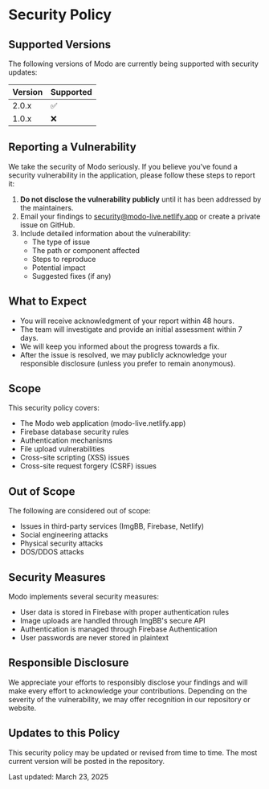 # Security Policy

## Supported Versions

The following versions of Modo are currently being supported with security updates:

| Version | Supported          |
| ------- | ------------------ |
| 2.0.x   | :white_check_mark: |
| 1.0.x   | :x:                |

## Reporting a Vulnerability

We take the security of Modo seriously. If you believe you've found a security vulnerability in the application, please follow these steps to report it:

1. **Do not disclose the vulnerability publicly** until it has been addressed by the maintainers.
2. Email your findings to [security@modo-live.netlify.app](mailto:security@modo-live.netlify.app) or create a private issue on GitHub.
3. Include detailed information about the vulnerability:
   - The type of issue
   - The path or component affected
   - Steps to reproduce
   - Potential impact
   - Suggested fixes (if any)

## What to Expect

- You will receive acknowledgment of your report within 48 hours.
- The team will investigate and provide an initial assessment within 7 days.
- We will keep you informed about the progress towards a fix.
- After the issue is resolved, we may publicly acknowledge your responsible disclosure (unless you prefer to remain anonymous).

## Scope

This security policy covers:
- The Modo web application (modo-live.netlify.app)
- Firebase database security rules
- Authentication mechanisms
- File upload vulnerabilities
- Cross-site scripting (XSS) issues
- Cross-site request forgery (CSRF) issues

## Out of Scope

The following are considered out of scope:
- Issues in third-party services (ImgBB, Firebase, Netlify)
- Social engineering attacks
- Physical security attacks
- DOS/DDOS attacks

## Security Measures

Modo implements several security measures:
- User data is stored in Firebase with proper authentication rules
- Image uploads are handled through ImgBB's secure API
- Authentication is managed through Firebase Authentication
- User passwords are never stored in plaintext

## Responsible Disclosure

We appreciate your efforts to responsibly disclose your findings and will make every effort to acknowledge your contributions. Depending on the severity of the vulnerability, we may offer recognition in our repository or website.

## Updates to this Policy

This security policy may be updated or revised from time to time. The most current version will be posted in the repository.

Last updated: March 23, 2025